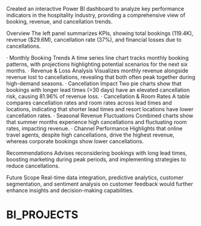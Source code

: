 Created an interactive Power BI dashboard to analyze key performance indicators in the hospitality industry, providing a comprehensive view of booking, revenue, and cancellation trends. 


Overview
The left panel summarizes KPIs, showing total bookings (119.4K), revenue ($29.6M), cancellation rate (37%), and financial losses due to cancellations. 

·      Monthly Booking Trends
A time series line chart tracks monthly booking patterns, with projections highlighting potential scenarios for the next six months.
·      Revenue & Loss Analysis
Visualizes monthly revenue alongside revenue lost to cancellations, revealing that both often peak together during high-demand seasons.
·      Cancellation Impact
Two pie charts show that bookings with longer lead times (>30 days) have an elevated cancellation risk, causing 81.96% of revenue loss.
·      Cancellation & Room Rates
A table compares cancellation rates and room rates across lead times and locations, indicating that shorter lead times and resort locations have lower cancellation rates.
·      Seasonal Revenue Fluctuations 
Combined charts show that summer months experience high cancellations and fluctuating room rates, impacting revenue.
·      Channel Performance 
Highlights that online travel agents, despite high cancellations, drive the highest revenue, whereas corporate bookings show lower cancellations.

Recommendations
Advises reconsidering bookings with long lead times, boosting marketing during peak periods, and implementing strategies to reduce cancellations.

Future Scope
Real-time data integration, predictive analytics, customer segmentation, and sentiment analysis on customer feedback would further enhance insights and decision-making capabilities.
# BI_PROJECTS

